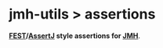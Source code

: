 jmh-utils > assertions
=====================

**[FEST](https://code.google.com/p/fest)/[AssertJ](http://joel-costigliola.github.io/assertj) style assertions for [JMH](http://openjdk.java.net/projects/code-tools/jmh)**.
